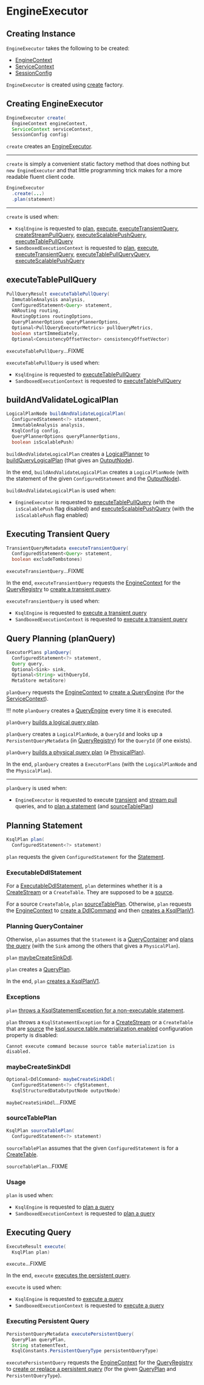 # EngineExecutor

## Creating Instance

`EngineExecutor` takes the following to be created:

* <span id="engineContext"> [EngineContext](EngineContext.md)
* <span id="serviceContext"> [ServiceContext](ServiceContext.md)
* <span id="config"> [SessionConfig](SessionConfig.md)

`EngineExecutor` is created using [create](#create) factory.

## <span id="create"> Creating EngineExecutor

```java
EngineExecutor create(
  EngineContext engineContext,
  ServiceContext serviceContext,
  SessionConfig config)
```

`create` creates an [EngineExecutor](#creating-instance).

---

`create` is simply a convenient static factory method that does nothing but `new EngineExecutor` and that little programming trick makes for a more readable fluent client code.

```java
EngineExecutor
  .create(...)
  .plan(statement)
```

---

`create` is used when:

* `KsqlEngine` is requested to [plan](KsqlEngine.md#plan), [execute](KsqlEngine.md#execute), [executeTransientQuery](KsqlEngine.md#executeTransientQuery), [createStreamPullQuery](KsqlEngine.md#createStreamPullQuery), [executeScalablePushQuery](KsqlEngine.md#executeScalablePushQuery), [executeTablePullQuery](KsqlEngine.md#executeTablePullQuery)
* `SandboxedExecutionContext` is requested to [plan](SandboxedExecutionContext.md#plan), [execute](SandboxedExecutionContext.md#execute), [executeTransientQuery](SandboxedExecutionContext.md#executeTransientQuery), [executeTablePullQueryQuery](SandboxedExecutionContext.md#executeTablePullQueryQuery), [executeScalablePushQuery](SandboxedExecutionContext.md#executeScalablePushQuery)

## <span id="executeTablePullQuery"> executeTablePullQuery

```java
PullQueryResult executeTablePullQuery(
  ImmutableAnalysis analysis,
  ConfiguredStatement<Query> statement,
  HARouting routing,
  RoutingOptions routingOptions,
  QueryPlannerOptions queryPlannerOptions,
  Optional<PullQueryExecutorMetrics> pullQueryMetrics,
  boolean startImmediately,
  Optional<ConsistencyOffsetVector> consistencyOffsetVector)
```

`executeTablePullQuery`...FIXME

`executeTablePullQuery` is used when:

* `KsqlEngine` is requested to [executeTablePullQuery](KsqlEngine.md#executeTablePullQuery)
* `SandboxedExecutionContext` is requested to [executeTablePullQuery](SandboxedExecutionContext.md#executeTablePullQuery)

## <span id="buildAndValidateLogicalPlan"> buildAndValidateLogicalPlan

```java
LogicalPlanNode buildAndValidateLogicalPlan(
  ConfiguredStatement<?> statement,
  ImmutableAnalysis analysis,
  KsqlConfig config,
  QueryPlannerOptions queryPlannerOptions,
  boolean isScalablePush)
```

`buildAndValidateLogicalPlan` creates a [LogicalPlanner](LogicalPlanner.md) to [buildQueryLogicalPlan](LogicalPlanner.md#buildQueryLogicalPlan) (that gives an [OutputNode](OutputNode.md)).

In the end, `buildAndValidateLogicalPlan` creates a `LogicalPlanNode` (with the statement of the given `ConfiguredStatement` and the [OutputNode](OutputNode.md)).

`buildAndValidateLogicalPlan` is used when:

* `EngineExecutor` is requested to [executeTablePullQuery](#executeTablePullQuery) (with the `isScalablePush` flag disabled) and [executeScalablePushQuery](#executeScalablePushQuery) (with the `isScalablePush` flag enabled)

## <span id="executeTransientQuery"> Executing Transient Query

```java
TransientQueryMetadata executeTransientQuery(
  ConfiguredStatement<Query> statement,
  boolean excludeTombstones)
```

`executeTransientQuery`...FIXME

In the end, `executeTransientQuery` requests the [EngineContext](#engineContext) for the [QueryRegistry](EngineContext.md#getQueryRegistry) to [create a transient query](QueryRegistry.md#createTransientQuery).

`executeTransientQuery` is used when:

* `KsqlEngine` is requested to [execute a transient query](KsqlEngine.md#executeTransientQuery)
* `SandboxedExecutionContext` is requested to [execute a transient query](SandboxedExecutionContext.md#executeTransientQuery)

## <span id="planQuery"> Query Planning (planQuery)

```java
ExecutorPlans planQuery(
  ConfiguredStatement<?> statement,
  Query query,
  Optional<Sink> sink,
  Optional<String> withQueryId,
  MetaStore metaStore)
```

`planQuery` requests the [EngineContext](#engineContext) to [create a QueryEngine](EngineContext.md#createQueryEngine) (for the [ServiceContext](#serviceContext)).

!!! note
    `planQuery` creates a [QueryEngine](QueryEngine.md) every time it is executed.

`planQuery` [builds a logical query plan](QueryEngine.md#buildQueryLogicalPlan).

`planQuery` creates a `LogicalPlanNode`, a `QueryId` and looks up a `PersistentQueryMetadata` (in [QueryRegistry](EngineContext.md#getQueryRegistry)) for the `QueryId` (if one exists).

`planQuery` [builds a physical query plan](QueryEngine.md#buildPhysicalPlan) (a [PhysicalPlan](PhysicalPlan.md)).

In the end, `planQuery` creates a `ExecutorPlans` (with the `LogicalPlanNode` and the `PhysicalPlan`).

---

`planQuery` is used when:

* `EngineExecutor` is requested to execute [transient](#executeTransientQuery) and [stream pull](#executeStreamPullQuery) queries, and to [plan a statement](#plan) (and [sourceTablePlan](#sourceTablePlan))

## <span id="plan"> Planning Statement

```java
KsqlPlan plan(
  ConfiguredStatement<?> statement)
```

`plan` requests the given `ConfiguredStatement` for the [Statement](parser/Statement.md).

### <span id="plan-ExecutableDdlStatement"> ExecutableDdlStatement

For a [ExecutableDdlStatement](parser/ExecutableDdlStatement.md), `plan` determines whether it is a [CreateStream](parser/CreateStream.md) or a `CreateTable`. They are supposed to be a [source](parser/CreateSource.md#isSource).

For a source `CreateTable`, `plan` [sourceTablePlan](#sourceTablePlan). Otherwise, `plan` requests the [EngineContext](#engineContext) to [create a DdlCommand](EngineContext.md#createDdlCommand) and then [creates a KsqlPlanV1](KsqlPlan.md#ddlPlanCurrent).

### <span id="plan-QueryContainer"> Planning QueryContainer

Otherwise, `plan` assumes that the `Statement` is a [QueryContainer](parser/QueryContainer.md) and [plans the query](#planQuery) (with the `Sink` among the others that gives a `PhysicalPlan`).

`plan` [maybeCreateSinkDdl](#maybeCreateSinkDdl).

`plan` creates a [QueryPlan](QueryPlan.md).

In the end, `plan` [creates a KsqlPlanV1](KsqlPlan.md#queryPlanCurrent).

### <span id="plan-exceptions"> Exceptions

`plan` [throws a KsqlStatementException for a non-executable statement](#throwOnNonExecutableStatement).

`plan` throws a `KsqlStatementException` for a [CreateStream](parser/CreateStream.md) or a `CreateTable` that are [source](parser/CreateSource.md#isSource) the [ksql.source.table.materialization.enabled](#isSourceTableMaterializationEnabled) configuration property is disabled:

```text
Cannot execute command because source table materialization is disabled.
```

### <span id="maybeCreateSinkDdl"> maybeCreateSinkDdl

```java
Optional<DdlCommand> maybeCreateSinkDdl(
  ConfiguredStatement<?> cfgStatement,
  KsqlStructuredDataOutputNode outputNode)
```

`maybeCreateSinkDdl`...FIXME

### <span id="sourceTablePlan"> sourceTablePlan

```java
KsqlPlan sourceTablePlan(
  ConfiguredStatement<?> statement)
```

`sourceTablePlan` assumes that the given `ConfiguredStatement` is for a [CreateTable](parser/CreateTable.md).

`sourceTablePlan`...FIXME

### <span id="plan-usage"> Usage

`plan` is used when:

* `KsqlEngine` is requested to [plan a query](KsqlEngine.md#plan)
* `SandboxedExecutionContext` is requested to [plan a query](SandboxedExecutionContext.md#plan)

## <span id="execute"> Executing Query

```java
ExecuteResult execute(
  KsqlPlan plan)
```

`execute`...FIXME

In the end, `execute` [executes the persistent query](#executePersistentQuery).

`execute` is used when:

* `KsqlEngine` is requested to [execute a query](KsqlEngine.md#execute)
* `SandboxedExecutionContext` is requested to [execute a query](SandboxedExecutionContext.md#execute)

### <span id="executePersistentQuery"> Executing Persistent Query

```java
PersistentQueryMetadata executePersistentQuery(
  QueryPlan queryPlan,
  String statementText,
  KsqlConstants.PersistentQueryType persistentQueryType)
```

`executePersistentQuery` requests the [EngineContext](#engineContext) for the [QueryRegistry](EngineContext.md#getQueryRegistry) to [create or replace a persistent query](QueryRegistry.md#createOrReplacePersistentQuery) (for the given [QueryPlan](QueryPlan.md) and `PersistentQueryType`).
